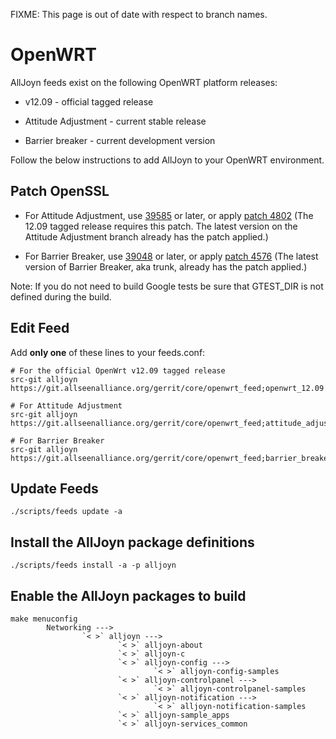 FIXME: This page is out of date with respect to branch names.

# OpenWRT

AllJoyn feeds exist on the following OpenWRT platform releases:

*  v12.09 - official tagged release

*  Attitude Adjustment - current stable release

*  Barrier breaker - current development version

Follow the below instructions to add AllJoyn to your OpenWRT environment.

## Patch OpenSSL


*  For Attitude Adjustment, use [39585](https///dev.openwrt.org/browser/branches/attitude_adjustment?rev=39585) or later, or apply [patch 4802](http://patchwork.openwrt.org/patch/4802/) (The 12.09 tagged release requires this patch. The latest version on the Attitude Adjustment branch already has the patch applied.)


*  For Barrier Breaker, use [39048](https///dev.openwrt.org/browser?rev=39048) or later, or apply [patch 4576](http://patchwork.openwrt.org/patch/4576/) (The latest version of Barrier Breaker, aka trunk, already has the patch applied.)

Note: If you do not need to build Google tests be sure that GTEST_DIR is not defined during the build.

## Edit Feed

Add __**only one**__ of these lines to your feeds.conf:

	
	# For the official OpenWrt v12.09 tagged release
	src-git alljoyn https://git.allseenalliance.org/gerrit/core/openwrt_feed;openwrt_12.09
	
	# For Attitude Adjustment
	src-git alljoyn https://git.allseenalliance.org/gerrit/core/openwrt_feed;attitude_adjustment
	
	# For Barrier Breaker
	src-git alljoyn https://git.allseenalliance.org/gerrit/core/openwrt_feed;barrier_breaker


## Update Feeds

	
	./scripts/feeds update -a


## Install the AllJoyn package definitions

	
	./scripts/feeds install -a -p alljoyn


## Enable the AllJoyn packages to build

	
	make menuconfig
	        Networking --->
	                `< >` alljoyn --->
	                        `< >` alljoyn-about
	                        `< >` alljoyn-c
	                        `< >` alljoyn-config --->
	                                `< >` alljoyn-config-samples
	                        `< >` alljoyn-controlpanel --->
	                                `< >` alljoyn-controlpanel-samples
	                        `< >` alljoyn-notification --->
	                                `< >` alljoyn-notification-samples
	                        `< >` alljoyn-sample_apps
	                        `< >` alljoyn-services_common


